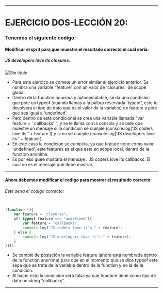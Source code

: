 ***

#  EJERCICIO DOS-LECCIÓN 20:  
###   Tenemos el siguiente codigo:



####  Modificar el sprit para que muestre el resultado correcto el cual seria:

 #####   JS developers love its closures. 

![Sin titulo](http://i67.tinypic.com/xcsz93.jpg)

+ Para este ejercico se comete un error similar al ejercicio anterior. Se nombra una variable         	"feature" con un valor de 'closures'. de scope global.
+ Dentro de la function anonima y autoejecutable, se da una condición que pide un typeof (cuando       llamas a la palbra reservada 'typeof', este te devolvera el tipo de dato que es el valor de la 		variable) de feature y pide que sea igual a 'undefined'.
+ Pero dentro de esta condicional se crea una variable llamada "var feature = ' callbacks' ", y se   	 le llama con la consola y se pide que muestre un mensaje si la condicion se cumple	  			         (console.log('JS coders love its ' + feature )) y si no se cumple (console.log('JS developers love   its ' + feature ).
+ En este caso la condicion se cumplira, ya que feature tiene como valor 'undefined', este features 	es el que esta en scope local, dentro de la function anonima.
+ Es por eso quee mostara el mensaje : JS coders love its callbacks. El cual no es el mensaje que     debe mostrar.

***

#### Ahora debemos modificar el codigo para mostrar el resultado correcto:

###### Este seria el codigo correcto:

```javascript

(function (){
    var feature = "closures";
    if( typeof feature === "undefined"){
        var feature = "callbacks";
        console.log("JS coders love it's " + feature);
    } else {
        console.log("JS developers love it's " + feature);
    }
})();

```

+ Se cambio de posisción la variable feature (ahora está nombrada dentro de la function anonima) 		   para que en el momento que se dice typeof este sepa que se trata de la variable dentro de la         function y no la de la condicion.
+ Al hacer esto la condicion será falsa ya que feauture tiene como tipo de dato un string             "callbacks".

***
